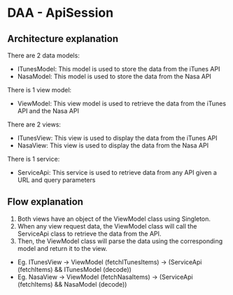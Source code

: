 # DAA - ApiSession

## Architecture explanation
There are 2 data models:
- ITunesModel: This model is used to store the data from the iTunes API
- NasaModel: This model is used to store the data from the Nasa API

There is 1 view model:
- ViewModel: This view model is used to retrieve the data from the iTunes API and the Nasa API

There are 2 views:
- ITunesView: This view is used to display the data from the iTunes API
- NasaView: This view is used to display the data from the Nasa API

There is 1 service:
- ServiceApi: This service is used to retrieve data from any API given a URL and query parameters

## Flow explanation
1. Both views have an object of the ViewModel class using Singleton.
2. When any view request data, the ViewModel class will call the ServiceApi class to retrieve the data from the API.
3. Then, the ViewModel class will parse the data using the corresponding model and return it to the view.

- Eg. ITunesView -> ViewModel (fetchITunesItems) -> (ServiceApi (fetchItems) && ITunesModel (decode))
- Eg. NasaView -> ViewModel (fetchNasaItems) -> (ServiceApi (fetchItems) && NasaModel (decode))
